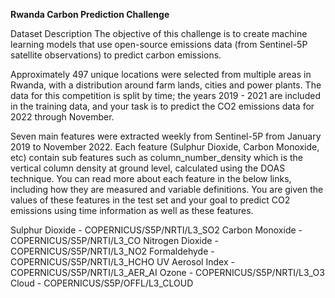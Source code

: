 <b>Rwanda Carbon Prediction Challenge</b>

Dataset Description
The objective of this challenge is to create machine learning models that use open-source emissions data (from Sentinel-5P satellite observations) to predict carbon emissions.

Approximately 497 unique locations were selected from multiple areas in Rwanda, with a distribution around farm lands, cities and power plants. The data for this competition is split by time; the years 2019 - 2021 are included in the training data, and your task is to predict the CO2 emissions data for 2022 through November.

Seven main features were extracted weekly from Sentinel-5P from January 2019 to November 2022. Each feature (Sulphur Dioxide, Carbon Monoxide, etc) contain sub features such as column_number_density which is the vertical column density at ground level, calculated using the DOAS technique. You can read more about each feature in the below links, including how they are measured and variable definitions. You are given the values of these features in the test set and your goal to predict CO2 emissions using time information as well as these features.

Sulphur Dioxide - COPERNICUS/S5P/NRTI/L3_SO2
Carbon Monoxide - COPERNICUS/S5P/NRTI/L3_CO
Nitrogen Dioxide - COPERNICUS/S5P/NRTI/L3_NO2
Formaldehyde - COPERNICUS/S5P/NRTI/L3_HCHO
UV Aerosol Index - COPERNICUS/S5P/NRTI/L3_AER_AI
Ozone - COPERNICUS/S5P/NRTI/L3_O3
Cloud - COPERNICUS/S5P/OFFL/L3_CLOUD
